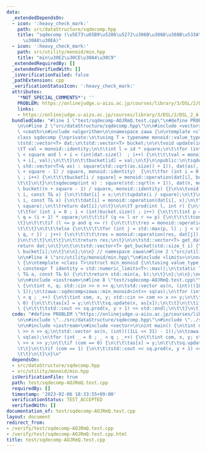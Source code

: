 ```yaml
---
data:
  _extendedDependsOn:
  - icon: ':heavy_check_mark:'
    path: src/dataStructure/sqdecomp.hpp
    title: "sqdecomp (\u5E73\u65B9\u5206\u5272\u306B\u3088\u308B\u533A\u9593\u30AF\
      \u30A8\u30EA)"
  - icon: ':heavy_check_mark:'
    path: src/utility/monoid/min.hpp
    title: "min\u30E2\u30CE\u30A4\u30C9"
  _extendedRequiredBy: []
  _extendedVerifiedWith: []
  _isVerificationFailed: false
  _pathExtension: cpp
  _verificationStatusIcon: ':heavy_check_mark:'
  attributes:
    '*NOT_SPECIAL_COMMENTS*': ''
    PROBLEM: https://onlinejudge.u-aizu.ac.jp/courses/library/3/DSL/2/DSL_2_A
    links:
    - https://onlinejudge.u-aizu.ac.jp/courses/library/3/DSL/2/DSL_2_A
  bundledCode: "#line 1 \"test/sqdecomp-AOJRmQ.test.cpp\"\n#define PROBLEM \"https://onlinejudge.u-aizu.ac.jp/courses/library/3/DSL/2/DSL_2_A\"\
    \n\n#line 2 \"src/dataStructure/sqdecomp.hpp\"\n\n#include <vector>\n#include\
    \ <cmath>\n#include <algorithm>\n\nnamespace zawa {\n\ntemplate <class monoid>\n\
    class sqdecomp {\nprivate:\n\tusing T = typename monoid::value_type;\n\tint square;\n\
    \tstd::vector<T> dat;\n\tstd::vector<T> bucket;\n\n\tvoid update(int id) {\n\t\
    \tT val = monoid::identity;\n\t\tint l = id * square;\n\t\tfor (int i = 0 ; i\
    \ < square and l + i < (int)dat.size()  ; i++) {\n\t\t\tval = monoid::operation(dat[l\
    \ + i], val);\n\t\t}\n\t\tbucket[id] = val;\n\t}\n\npublic:\n\tsqdecomp(const\
    \ std::vector<T>& as) : square(std::sqrt(as.size() + 1)), dat(as), bucket(((int)as.size()\
    \ + square - 1) / square, monoid::identity)  {\n\t\tfor (int i = 0 ; i < (int)dat.size()\
    \ ; i++) {\n\t\t\tbucket[i / square] = monoid::operation(dat[i], bucket[i / square]);\n\
    \t\t}\n\t}\n\tsqdecomp(int n) : square(std::sqrt(n + 1)), dat(n, monoid::identity),\
    \ bucket((n + square - 1) / square, monoid::identity) {}\n\n\tvoid update(int\
    \ i, const T& x) {\n\t\tdat[i] = x;\n\t\tupdate(i / square);\n\t}\n\n\tT action(int\
    \ i, const T& x) {\n\t\tdat[i] = monoid::operation(dat[i], x);\n\t\tupdate(i /\
    \ square);\n\t\treturn dat[i];\n\t}\n\n\tT prod(int l, int r) {\n\t\tT res = monoid::identity;\n\
    \t\tfor (int i = 0 ; i < (int)bucket.size() ; i++) {\n\t\t\tint p = i * square,\
    \ q = (i + 1) * square;\n\t\t\tif (q <= l or r <= p) {\n\t\t\t\tcontinue;\n\t\t\
    \t}\n\t\t\tif (l <= p and q <= r) {\n\t\t\t\tres = monoid::operation(res, bucket[i]);\n\
    \t\t\t}\n\t\t\telse {\n\t\t\t\tfor (int j = std::max(p, l) ; j < std::min({ (int)dat.size(),\
    \ q, r }) ; j++) {\n\t\t\t\t\tres = monoid::operation(res, dat[j]);\n\t\t\t\t\
    }\n\t\t\t}\n\t\t}\n\t\treturn res;\n\t}\n\n\tstd::vector<T> get_dat() {\n\t\t\
    return dat;\n\t}\n\t\n\tstd::vector<T> get_bucket(std::size_t i) {\n\t\treturn\
    \ bucket[i];\n\t}\n\n};\n\n} // namespace zawa\n#line 2 \"src/utility/monoid/min.hpp\"\
    \n\n#line 4 \"src/utility/monoid/min.hpp\"\n#include <limits>\n\nnamespace zawa\
    \ {\n\ntemplate <class T>\nstruct min_monoid {\n\tusing value_type = T;\n\tstatic\
    \ constexpr T identity = std::numeric_limits<T>::max();\n\tstatic T operation(const\
    \ T& a, const T& b) {\n\t\treturn std::min(a, b);\n\t}\n};\n\n};\n#line 5 \"test/sqdecomp-AOJRmQ.test.cpp\"\
    \n\n#include <iostream>\n#line 8 \"test/sqdecomp-AOJRmQ.test.cpp\"\n\nint main()\
    \ {\n\tint n, q; std::cin >> n >> q;\n\tstd::vector as(n, (int)((1LL << 31) -\
    \ 1));\n\tzawa::sqdecomp<zawa::min_monoid<int>> sq(as);\n\tfor (int _ = 0 ; _\
    \ < q ; _++) {\n\t\tint com, x, y; std::cin >> com >> x >> y;\n\t\tif (com ==\
    \ 0) {\n\t\t\tas[x] = y;\n\t\t\tsq.update(x, as[x]);\n\t\t}\n\t\tif (com == 1)\
    \ {\n\t\t\tstd::cout << sq.prod(x, y + 1) << std::endl;\n\t\t}\n\t}\n}\n"
  code: "#define PROBLEM \"https://onlinejudge.u-aizu.ac.jp/courses/library/3/DSL/2/DSL_2_A\"\
    \n\n#include \"../src/dataStructure/sqdecomp.hpp\"\n#include \"../src/utility/monoid/min.hpp\"\
    \n\n#include <iostream>\n#include <vector>\n\nint main() {\n\tint n, q; std::cin\
    \ >> n >> q;\n\tstd::vector as(n, (int)((1LL << 31) - 1));\n\tzawa::sqdecomp<zawa::min_monoid<int>>\
    \ sq(as);\n\tfor (int _ = 0 ; _ < q ; _++) {\n\t\tint com, x, y; std::cin >> com\
    \ >> x >> y;\n\t\tif (com == 0) {\n\t\t\tas[x] = y;\n\t\t\tsq.update(x, as[x]);\n\
    \t\t}\n\t\tif (com == 1) {\n\t\t\tstd::cout << sq.prod(x, y + 1) << std::endl;\n\
    \t\t}\n\t}\n}\n"
  dependsOn:
  - src/dataStructure/sqdecomp.hpp
  - src/utility/monoid/min.hpp
  isVerificationFile: true
  path: test/sqdecomp-AOJRmQ.test.cpp
  requiredBy: []
  timestamp: '2023-02-06 18:33:55+09:00'
  verificationStatus: TEST_ACCEPTED
  verifiedWith: []
documentation_of: test/sqdecomp-AOJRmQ.test.cpp
layout: document
redirect_from:
- /verify/test/sqdecomp-AOJRmQ.test.cpp
- /verify/test/sqdecomp-AOJRmQ.test.cpp.html
title: test/sqdecomp-AOJRmQ.test.cpp
---
```

